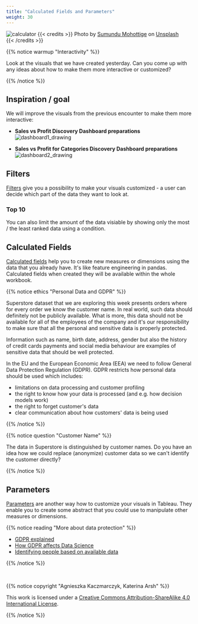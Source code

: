 ```yaml
---
title: "Calculated Fields and Parameters"
weight: 30
---
```


![calculator](/images/calculator2.jpg)
{{< credits >}}
Photo by <a href="https://unsplash.com/@stm_2790">Sumundu Mohottige</a> on <a href="https://unsplash.com/photos/nST4hDE7BRI">Unsplash</a>  
{{< /credits >}}

{{% notice warmup "Interactivity" %}}

Look at the visuals that we have created yesterday. Can you come up with any ideas about how to make them more interactive or customized? 

{{% /notice %}}

## Inspiration / goal
We will improve the visuals from the previous encounter to make them more interactive:

- **Sales vs Profit Discovery Dashboard preparations**
![dashboard1_drawing](/images/discovery_dashboard1_drawing.png)

- **Sales vs Profit for Categories Discovery Dashboard preparations**
![dashboard2_drawing](/images/discovery_dashboard2_drawing.png)

## Filters
[Filters](https://help.tableau.com/current/pro/desktop/en-us/filtering.htm) give you a possibility to make your visuals customized - a user can decide which part of the data they want to look at.

### Top 10
You can also limit the amount of the data visiable by showing only the most / the least ranked data using a condition.

## Calculated Fields
[Calculated fields](https://help.tableau.com/current/pro/desktop/en-us/calculations_calculatedfields_create.htm) help you to create new measures or dimensions using the data that you already have. It's like feature engineering in pandas. Calculated fields when created they will be available within the whole workbook.

{{% notice ethics "Personal Data and GDPR" %}}

Superstore dataset that we are exploring this week presents orders where for every order we know the customer name. In real world, such data should definitely not be publicly available. What is more, this data should not be available for all of the employees of the company and it's our responsibility to make sure that all the personal and sensitive data is properly protected.

Information such as name, birth date, address, gender but also the history of credit cards payments and social media behaviour are examples of sensitive data that should be well protected.

In the EU and the European Economic Area (EEA) we need to follow General Data Protection Regulation (GDPR). GDPR restricts how personal data should be used which includes:
- limitations on data processing and customer profiling
- the right to know how your data is processed (and e.g. how decision models work)
- the right to forget customer's data
- clear communication about how customers' data is being used

{{% /notice %}}


{{% notice question "Customer Name" %}}

The data in Superstore is distinguished by customer names. Do you have an idea how we could replace (anonymize) customer data so we can't identify the customer directly?

{{% /notice %}}


## Parameters
[Parameters](https://help.tableau.com/current/pro/desktop/en-us/parameters_create.htm) are another way how to customize your visuals in Tableau. They enable you to create some abstract that you could use to manipulate other measures or dimensions.


{{% notice reading "More about data protection" %}}

- [GDPR explained](https://www.youtube.com/watch?v=acijNEErf-c&list=LL&index=1&t=3s&ab_channel=Channel4News)
- [How GDPR affects Data Science](https://www.kdnuggets.com/2017/07/gdpr-affects-data-science.html)
- [Identifying people based on available data](https://archive.nytimes.com/bits.blogs.nytimes.com/2015/01/29/with-a-few-bits-of-data-researchers-identify-anonymous-people/)

{{% /notice %}}

<br>

{{% notice copyright "Agnieszka Kaczmarczyk, Katerina Arsh" %}}

This work is licensed under a [Creative Commons Attribution-ShareAlike 4.0 International License](https://creativecommons.org/licenses/by-sa/4.0/).

{{% /notice %}}